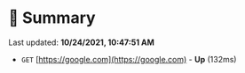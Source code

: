 # 📖 Summary
Last updated: **10/24/2021, 10:47:51 AM**

- `GET` [https://google.com](https://google.com) - **Up** (132ms)
